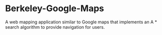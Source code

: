 # Berkeley-Google-Maps
A web mapping application similar to Google maps that implements an A * search algorithm to provide navigation for users.
